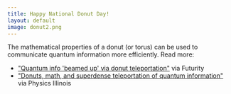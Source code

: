 ```yaml
---
title: Happy National Donut Day!
layout: default
image: donut2.png
---
```


The mathematical properties of a donut (or torus) can be used to communicate quantum information more efficiently. Read more: 

* ["Quantum info 'beamed up' via donut teleportation"](http://www.futurity.org/quantum-teleportation-donut-936632/) via Futurity
* ["Donuts, math, and superdense teleportation of quantum information"](http://physics.illinois.edu/news/story.asp?id=11160) via Physics Illinois